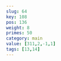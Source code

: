 ```yaml
---
slug: 64
key: 108
pos: 136
weight: 8
primes: 50
category: main
value: [311,2,-1,1]
tags: [13,14]
---
```

